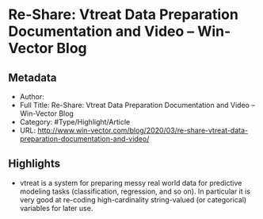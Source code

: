 # Re-Share: Vtreat Data Preparation Documentation and Video – Win-Vector Blog

## Metadata

* Author: 
* Full Title: Re-Share: Vtreat Data Preparation Documentation and Video – Win-Vector Blog
* Category: #Type/Highlight/Article
* URL: http://www.win-vector.com/blog/2020/03/re-share-vtreat-data-preparation-documentation-and-video/

## Highlights

* vtreat is a system for preparing messy real world data for predictive modeling tasks (classification, regression, and so on). In particular it is very good at re-coding high-cardinality string-valued (or categorical) variables for later use.
